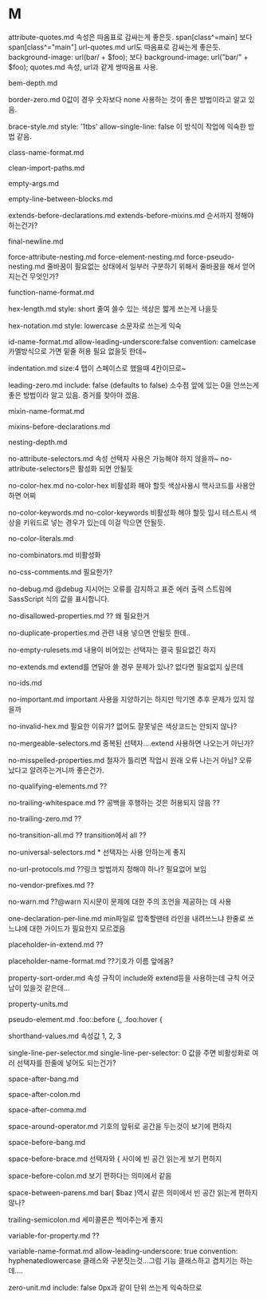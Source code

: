 # M

attribute-quotes.md
    속성은 따옴표로 감싸는게 좋은듯.
    span[class^=main] 보다
    span[class^="main"]
url-quotes.md
    url도  따옴표로 감싸는게 좋은듯.
    background-image: url(bar/ + $foo); 보다
    background-image: url("bar/" + $foo);
quotes.md
    속성, url과 같게 쌍따옴표 사용.

bem-depth.md


border-zero.md
    0값이 경우 숫자보다 none 사용하는 것이 좋은 방법이라고 알고 있음.

brace-style.md
    style: '1tbs'
    allow-single-line: false
    이 방식이 작업에 익숙한 방법 같음.

class-name-format.md


clean-import-paths.md


empty-args.md


empty-line-between-blocks.md


extends-before-declarations.md
extends-before-mixins.md
    순서까지 정해야 하는건가?

final-newline.md


force-attribute-nesting.md
force-element-nesting.md
force-pseudo-nesting.md
    줄바꿈이 필요없는 상태에서 일부러 구분하기 위해서 줄바꿈을 해서 얻어지는건 무엇인가?

function-name-format.md


hex-length.md
    style: short
    줄여 쓸수 있는 색상은 짧게 쓰는게 나을듯

hex-notation.md
    style: lowercase
    소문자로 쓰는게 익숙

id-name-format.md
    allow-leading-underscore:false
    convention: camelcase
    카멜방식으로 가면 밑줄 허용 필요 없을듯 한데~

indentation.md
    size:4
    탭이 스페이스로 했을때 4칸이므로~

leading-zero.md
    include: false (defaults to false)
    소수점 앞에 있는 0을 안쓰는게 좋은 방법이라 알고 있음. 증거를 찾아야 겠음.

mixin-name-format.md


mixins-before-declarations.md


nesting-depth.md


no-attribute-selectors.md
    속성 선택자 사용은 가능해야 하지 않을까~
    no-attribute-selectors은 활성화 되면 안될듯

no-color-hex.md
    no-color-hex 비활성화 해야 할듯
    색상사용시 핵사코드를 사용안하면 어찌

no-color-keywords.md
    no-color-keywords 비활성화 해야 할듯
    임시 테스트시 색상을 키워드로 넣는 경우가 있는데 이걸 막으면 안될듯.

no-color-literals.md


no-combinators.md
    비활성화

no-css-comments.md
    필요한가?


no-debug.md
    @debug 지시어는 오류를 감지하고 표준 에러 출력 스트림에 SassScript 식의 값을 표시합니다.

no-disallowed-properties.md
    ?? 왜 필요한거

no-duplicate-properties.md
    관련 내용 넣으면 안될듯 한데..

no-empty-rulesets.md
    내용이 비어있는 선택자는 결국 필요없긴 하지

no-extends.md
    extend를 연달아 쓸 경우 문제가 있나? 없다면 필요없지 싶은데

no-ids.md


no-important.md
    important 사용을 지양하기는 하지만 막기엔 추후 문제가 있지 않을까

no-invalid-hex.md
    필요한 이유가? 없어도 잘못넣은 색상코드는 안되지 않나?

no-mergeable-selectors.md
    중복된 선택자....extend 사용하면 나오는거 아닌가?

no-misspelled-properties.md
    철자가 틀리면 작업시 원래 오류 나는거 아님? 오류 났다고 알려주는거니까 좋은건가.

no-qualifying-elements.md
    ??

no-trailing-whitespace.md
    ?? 공백을 후행하는 것은 허용되지 않음 ??

no-trailing-zero.md
    ??

no-transition-all.md
    ?? transition에서 all ??

no-universal-selectors.md
    * 선택자는 사용 안하는게 좋지

no-url-protocols.md
    ??링크 방법까지 정해야 하나? 필요없어 보임

no-vendor-prefixes.md
    ??

no-warn.md
    ??@warn 지시문이 문제에 대한 주의 조언을 제공하는 데 사용

one-declaration-per-line.md
    min파일로 압축할땐테 라인을 내려쓰느냐 한줄로 쓰느냐에 대한 가이드가 필요한지 모르겠음

placeholder-in-extend.md
    ??

placeholder-name-format.md
    ??기호가 이름 앞에옴?

property-sort-order.md
    속성 규직이 include와 extend등을 사용하는데 규칙 어긋남이 있을것 같은데...

property-units.md


pseudo-element.md
    .foo::before {, .foo:hover {

shorthand-values.md
    속성값 1, 2, 3

single-line-per-selector.md
    single-line-per-selector: 0 값을 주면 비활성화로 여러 선택자를 한줄에 넣어도 되는건가?

space-after-bang.md


space-after-colon.md


space-after-comma.md


space-around-operator.md
    기호의 앞뒤로 공간을 두는것이 보기에 편하지

space-before-bang.md


space-before-brace.md
    선택자와 { 사이에 빈 공간 읽는게 보기 편하지

space-before-colon.md
    보기 편하다는 의미에서 같음

space-between-parens.md
    bar( $baz )역시 같은 의미에서 빈 공간 읽는게 편하지 않나?

trailing-semicolon.md
    세미콜론은 찍어주는게 좋지

variable-for-property.md
    ??

variable-name-format.md
    allow-leading-underscore: true
    convention: hyphenatedlowercase
    클래스와 구분짓는것...그럼 기능 클래스하고 겹치기는 하는데....

zero-unit.md
    include: false
    0px과 같이 단위 쓰는게 익숙하므로
